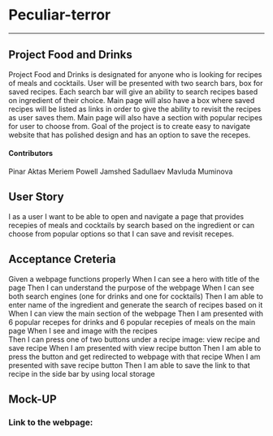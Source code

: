 # Peculiar-terror
---

## Project Food and Drinks

Project Food and Drinks is designated for anyone who is looking for recipes of meals and cocktails. User will be presented with two search bars, box for saved recipes. Each search bar will give an ability to search recipes based on ingredient of their choice. Main page will also have a box where saved recipes will be listed as links in order to give the ability to revisit the recipes as user saves them. Main page will also have a section with popular recipes for user to choose from. 
Goal of the project is to create easy to navigate website that has polished design and has an option to save the recepes.

#### Contributors 
Pinar Aktas
Meriem Powell
Jamshed Sadullaev
Mavluda Muminova



## User Story 

I as a user I want to be able to open and navigate a page that provides recepies  of meals and cocktails by search based on the ingredient or can choose from popular options so that I can save and revisit recepes. 

## Acceptance Creteria 

Given a webpage functions properly
When I can see a hero with title of the page
Then I can understand the purpose of the webpage 
When I can see both search engines (one for drinks and one for cocktails)
Then I am able to enter name of the  ingredient and generate the search of recipes based on it
When I can view the main section of the webpage
Then I am presented with 6 popular recepes for drinks and 6 popular recepies of meals on the main page 
When I see and image with the recipes  
Then I can press one of two buttons under a recipe image: view recipe and save recipe
When I am presented with view recipe button
Then I am able to press the button and get redirected to webpage with that recipe
When I am presented with save recipe button 
Then I am able to save the link to that recipe in the side bar by using local storage 

## Mock-UP


### Link to the webpage: 




